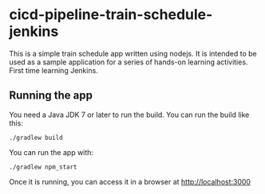 # cicd-pipeline-train-schedule-jenkins

This is a simple train schedule app written using nodejs. It is intended to be used as a sample application for a series of hands-on learning activities. First time learning Jenkins.

## Running the app

You need a Java JDK 7 or later to run the build. You can run the build like this:

    ./gradlew build

You can run the app with:

    ./gradlew npm_start

Once it is running, you can access it in a browser at [http://localhost:3000](http://localhost:3000)
